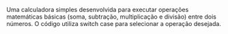 Uma calculadora simples desenvolvida para executar operações matemáticas básicas (soma, subtração, multiplicação e divisão) entre dois números. O código utiliza switch case para selecionar a operação desejada.
